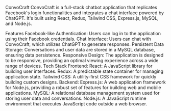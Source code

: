 ConvoCraft
ConvoCraft is a full-stack chatbot application that replicates Facebook's login functionalities and integrates a chat interface powered by ChatGPT. It's built using React, Redux, Tailwind CSS, Express.js, MySQL, and Node.js.

Features
Facebook-like Authentication: Users can log in to the application using their Facebook credentials.
Chat Interface: Users can chat with ConvoCraft, which utilizes ChatGPT to generate responses.
Persistent Data Storage: Conversations and user data are stored in a MySQL database, ensuring data persistence.
Responsive Design: The application is designed to be responsive, providing an optimal viewing experience across a wide range of devices.
Tech Stack
Frontend:
React: A JavaScript library for building user interfaces.
Redux: A predictable state container for managing application state.
Tailwind CSS: A utility-first CSS framework for quickly building custom designs.
Backend:
Express.js: A web application framework for Node.js, providing a robust set of features for building web and mobile applications.
MySQL: A relational database management system used for storing user data and conversations.
Node.js: A JavaScript runtime environment that executes JavaScript code outside a web browser.
